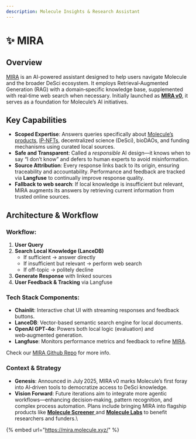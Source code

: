 ```yaml
---
description: Molecule Insights & Research Assistant
---
```


# ✨ MIRA

## Overview

[MIRA](https://mira.molecule.xyz/) is an AI-powered assistant designed to help users navigate Molecule and the broader DeSci ecosystem. It employs Retrieval‑Augmented Generation (RAG) with a domain‑specific knowledge base, supplemented with real‑time web search when necessary. Initially launched as [**MIRA v0**](https://mira.molecule.xyz/), it serves as a foundation for Molecule’s AI initiatives.

## Key Capabilities

* **Scoped Expertise**: Answers queries specifically about [Molecule’s products](https://docs.molecule.to/documentation/~/revisions/8DP0sNZ6SasJY2Dd9V34/introduction/readme), [IP‑NFTs](https://docs.molecule.to/documentation/~/revisions/8DP0sNZ6SasJY2Dd9V34/ip-nfts/intro-to-ip-nft), decentralized science (DeSci), bioDAOs, and funding mechanisms using curated local sources.
* **Safe and Transparent**: Called a _responsible_ AI design—it knows when to say “I don’t know” and defers to human experts to avoid misinformation.
* **Source Attribution**: Every response links back to its origin, ensuring traceability and accountability. Performance and feedback are tracked via **Langfuse** to continually improve response quality.
* **Fallback to web search**: If local knowledge is insufficient but relevant, MIRA augments its answers by retrieving current information from trusted online sources.

## Architecture & Workflow

### **Workflow:**

1. **User Query**
2. **Search Local Knowledge (LanceDB)**&#x20;
   * If sufficient → answer directly
   * If insufficient but relevant → perform web search
   * If off-topic → politely decline
3. **Generate Response** with linked sources
4. **User Feedback & Tracking** via Langfuse

### **Tech Stack Components:**

* **Chainlit**: Interactive chat UI with streaming responses and feedback buttons.
* **LanceDB**: Vector-based semantic search engine for local documents.
* **OpenAI GPT‑4o**: Powers both local logic (evaluation) and web‑augmented generation.
* **Langfuse**: Monitors performance metrics and feedback to refine [MIRA](https://mira.molecule.xyz/).

Check our [MIRA Github Repo](https://github.com/moleculeprotocol/mira-ai-prototype-v0) for more info.

### Context & Strategy

* **Genesis**: Announced in July 2025, MIRA v0 marks Molecule’s first foray into AI‑driven tools to democratize access to DeSci knowledge.
* **Vision Forward**: Future iterations aim to integrate more agentic workflows—enhancing decision‑making, pattern recognition, and complex process automation. Plans include bringing MIRA into flagship products like [**Molecule Screener** ](https://molecule.xyz/)and [**Molecule Labs**](https://docs.molecule.to/documentation/~/revisions/8DP0sNZ6SasJY2Dd9V34/molecule-labs/intro-to-molecule-labs) to benefit researchers and funders.\


{% embed url="https://mira.molecule.xyz/" %}





